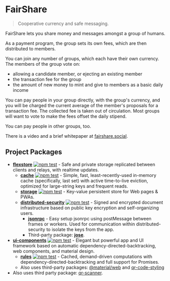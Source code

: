 # FairShare

> Cooperative currency and safe messaging.

FairShare lets you share money and messages amongst a group of humans.

As a payment program, the group sets its own fees, which are then distributed to members.

You can join any number of groups, which each have their own currency. The members of the group vote on:
- allowing a candidate member, or ejecting an existing member
- the transaction fee for the group
- the amount of new money to mint and give to members as a basic daily income

You can pay people in your group directly, with the group's currency, and you will be charged the current average of the member's proposals for a transaction fee. The collected fee is taken out of circulation. Most groups will want to vote to make the fees offset the daily stipend.

You can pay people in other groups, too.

There is a video and a brief whitepaper at <a href="https://fairshare.social" target="fairshare">fairshare.social</a>.


## Project Packages

- **[flexstore](https://github.com/kilroy-code/flexstore)** [![npm test](https://github.com/kilroy-code/flexstore/actions/workflows/npm-test.yml/badge.svg)](https://github.com/kilroy-code/flexstore/actions/workflows/npm-test.yml) - Safe and private storage replicated between clients and relays, with realtime updates.
    - **[cache](https://github.com/kilroy-code/cache)** [![npm test](https://github.com/kilroy-code/cache/actions/workflows/npm-test.yml/badge.svg)](https://github.com/kilroy-code/cache/actions/workflows/npm-test.yml) - Simple, fast, least-recently-used in-memory cache (specifically, last set) with active time-to-live eviction, optimized for large-string keys and frequent reads.
  - **[storage](https://github.com/kilroy-code/storage)** [![npm test](https://github.com/kilroy-code/storage/actions/workflows/npm-test.yml/badge.svg)](https://github.com/kilroy-code/storage/actions/workflows/npm-test.yml) - Key-value persistent store for Web pages & PWAs.
  - **[distributed-security](https://github.com/kilroy-code/distributed-security)** [![npm test](https://github.com/kilroy-code/distributed-security/actions/workflows/npm-test.yml/badge.svg)](https://github.com/kilroy-code/distributed-security.yml) - Signed and encrypted document infrastructure based on public key encryption and self-organizing users. 
    - **[jsonrpc](https://github.com/kilroy-code/jsonprc)** - Easy setup jsonrpc using postMessage between frames or workers. Used for communication within distributed-security to isolate the keys from the app.
	- Third-party package: **[jose](https://github.com/panva/jose)**.
- **[ui-components](https://github.com/kilroy-code/ui-components)** [![npm test](https://github.com/kilroy-code/ui-components/actions/workflows/npm-test.yml/badge.svg)](https://github.com/kilroy-code/ui-components/actions/workflows/npm-test.yml) - Elegant but powerful app and UI framework based on automatic dependency-directed-backtracking, web components, and material design. 
  - **[rules](https://github.com/kilroy-code/rules)** [![npm test](https://github.com/kilroy-code/rules/actions/workflows/npm-test.yml/badge.svg)](https://github.com/kilroy-code/rules/actions/workflows/npm-test.yml) - Cached, demand-driven computations with dependency-directed-backtracking and full support for Promises. 
  - Also uses third-party packages: [@material/web](https://github.com/material-components/material-web#readme) and [qr-code-styling](https://github.com/kozakdenys/qr-code-styling)
- Also uses third party package: [qr-scanner](https://github.com/nimiq/qr-scanner#readme).




